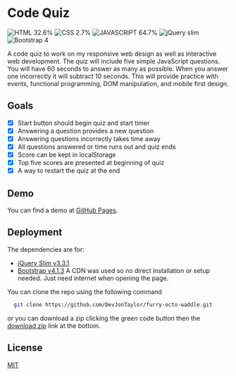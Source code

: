 # Code Quiz
![HTML 32.6%](https://img.shields.io/badge/HTML-32.6%25-green?style=plastic)
![CSS 2.7%](https://img.shields.io/badge/CSS-2.7%25-hotpink?style=plastic)
![JAVASCRIPT 64.7%](https://img.shields.io/badge/JavaScript-64.7%25-blue?style=plastic)
![jQuery slim](https://img.shields.io/badge/jQuery-v3.3.1-yellow?style=plastic)
![Bootstrap 4](https://img.shields.io/badge/Bootstrap-v4-purple?style=plastic)

A code quiz to work on my responsive web design as well as interactive web development.
The quiz will include five simple JavaScript questions.  You will have 60 seconds to
answer as many as possible.  When you answer one incorrectly it will subtract 10 seconds.
This will provide practice with events, functional programming, DOM manipulation, and
mobile first design.

## Goals

- [X]  Start button should begin quiz and start timer
- [X]  Answering a question provides a new question
- [X]  Answering questions incorrectly takes time away
- [X]  All questions answered or time runs out and quiz ends
- [X]  Score can be kept in localStorage
- [X]  Top five scores are presented at beginning of quiz
- [X]  A way to restart the quiz at the end
## Demo

You can find a demo at [GitHub Pages](https://devjontaylor.github.io/furry-octo-waddle/).

## Deployment

The dependencies are for:
- [jQuery Slim v3.3.1](https://jquery.com/)
- [Bootstrap v4.1.3](https://getbootstrap.com/docs/4.6/getting-started/introduction/)
  A CDN was used so no direct installation or setup needed.  Just need internet when
  opening the page.

You can clone the repo using the following command
```bash
  git clone https://github.com/DevJonTaylor/furry-octo-waddle.git
```

or you can download a zip clicking the green code button then the [download zip](https://github.com/DevJonTaylor/furry-octo-waddle/archive/refs/heads/main.zip)
link at the bottom.


## License

[MIT](https://choosealicense.com/licenses/mit/)

